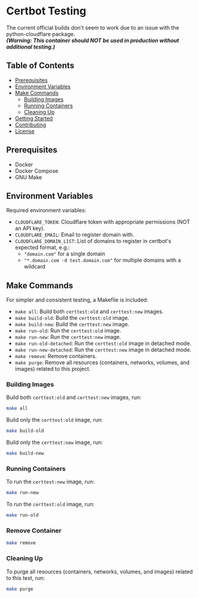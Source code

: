 # Certbot Testing

The current official builds don't seem to work due to an issue with the python-cloudflare package.  
**_(Warning: This container should NOT be used in production without additional testing.)_**

## Table of Contents

- [Prerequisites](#prerequisites)
- [Environment Variables](#environment-variables)
- [Make Commands](#make-commands)
  - [Building Images](#building-images)
  - [Running Containers](#running-containers)
  - [Cleaning Up](#cleaning-up)
- [Getting Started](#getting-started)
- [Contributing](#contributing)
- [License](#license)

## Prerequisites

- Docker
- Docker Compose
- GNU Make

## Environment Variables

Required environment variables:

- `CLOUDFLARE_TOKEN`: Cloudflare token with appropriate permissions (NOT an API key).
- `CLOUDFLARE_EMAIL`: Email to register domain with.
- `CLOUDFLARE_DOMAIN_LIST`: List of domains to register in certbot's expected format, e.g.:
  - `"domain.com"` for a single domain
  - `"*.domain.com -d test.domain.com"` for multiple domains with a wildcard

## Make Commands

For simpler and consistent testing, a Makefile is included:

- `make all`: Build both `certtest:old` and `certtest:new` images.
- `make build-old`: Build the `certtest:old` image.
- `make build-new`: Build the `certtest:new` image.
- `make run-old`: Run the `certtest:old` image.
- `make run-new`: Run the `certtest:new` image.
- `make run-old-detached`: Run the `certtest:old` image in detached mode.
- `make run-new-detached`: Run the `certtest:new` image in detached mode.
- `make remove`: Remove containers.
- `make purge`: Remove all resources (containers, networks, volumes, and images) related to this project.

### Building Images

Build both `certtest:old` and `certtest:new` images, run:

```bash
make all
```

Build only the `certtest:old` image, run:

```bash
make build-old
```

Build only the `certtest:new` image, run:

```bash
make build-new
```

### Running Containers

To run the `certtest:new` image, run:

```bash
make run-new
```

To run the `certtest:old` image, run:
```bash
make run-old
```

### Remove Container

```bash
make remove
```

### Cleaning Up

To purge all resources (containers, networks, volumes, and images) related to this test, run:
```bash
make purge
```
